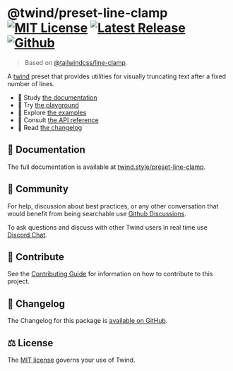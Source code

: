 # @twind/preset-line-clamp [![MIT License](https://flat.badgen.net/github/license/tw-in-js/twind)](https://github.com/tw-in-js/twind/blob/next/LICENSE) [![Latest Release](https://flat.badgen.net/npm/v/@twind/preset-line-clamp/next?icon=npm&label&cache=10800&color=blue)](https://www.npmjs.com/package/@twind/preset-line-clamp/v/next) [![Github](https://flat.badgen.net/badge/icon/tw-in-js%2Ftwind%23preset-line-clamp?icon=github&label)](https://github.com/tw-in-js/twind/tree/next/packages/preset-line-clamp)

> Based on [@tailwindcss/line-clamp](https://github.com/tailwindlabs/tailwindcss-line-clamp).

A [twind](https://twind.style) preset that provides utilities for visually truncating text after a fixed number of lines.

- 📖 Study [the documentation](https://twind.style/preset-line-clamp)
- 🤖 Try [the playground](https://twind.run/preset-line-clamp)
- 🧭 Explore [the examples](https://twind.style/examples)
- 📓 Consult [the API reference](https://twind.style/packages/@twind/preset-line-clamp)
- 📜 Read [the changelog](https://github.com/tw-in-js/twind/tree/next/packages/preset-line-clamp/CHANGELOG.md)

## 📖 Documentation

The full documentation is available at [twind.style/preset-line-clamp](https://twind.style/preset-line-clamp).

## 💬 Community

For help, discussion about best practices, or any other conversation that would benefit from being searchable use [Github Discussions](https://github.com/tw-in-js/twind/discussions).

To ask questions and discuss with other Twind users in real time use [Discord Chat](https://chat.twind.style).

## 🧱 Contribute

See the [Contributing Guide](../../CONTRIBUTING.md) for information on how to contribute to this project.

## 📜 Changelog

The Changelog for this package is [available on GitHub](https://github.com/tw-in-js/twind/tree/next/packages/preset-line-clamp/CHANGELOG.md).

## ⚖️ License

The [MIT license](https://github.com/tw-in-js/twind/blob/main/LICENSE) governs your use of Twind.
